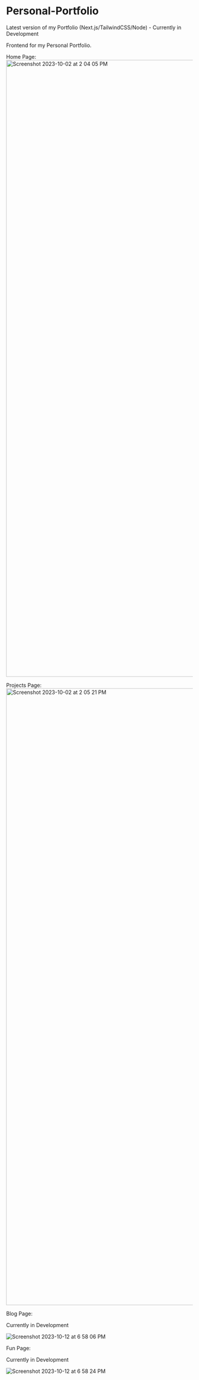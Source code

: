 # Personal-Portfolio
Latest version of my Portfolio (Next.js/TailwindCSS/Node) - Currently in Development

Frontend for my Personal Portfolio. 

Home Page:
<img width="1660" alt="Screenshot 2023-10-02 at 2 04 05 PM" src="https://github.com/oscarabreu/Personal-Portfolio/assets/99779654/6c5518f4-c952-4842-84ce-71de381e5852">


Projects Page:
<img width="1660" alt="Screenshot 2023-10-02 at 2 05 21 PM" src="https://github.com/oscarabreu/Personal-Portfolio/assets/99779654/d8a376a3-ab00-42e1-a9c3-ec1450d4eb92">

Blog Page:

Currently in Development

![Screenshot 2023-10-12 at 6 58 06 PM](https://github.com/oscarabreu/Personal-Portfolio-v2/assets/99779654/86c448b4-6a93-44b0-a92f-b9566ecafca2)

Fun Page:

Currently in Development

![Screenshot 2023-10-12 at 6 58 24 PM](https://github.com/oscarabreu/Personal-Portfolio-v2/assets/99779654/2d9ebbc8-8ae7-4070-9fbe-2b330949d35a)
